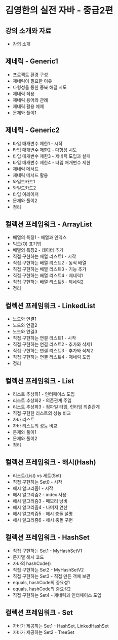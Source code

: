 # 김영한의 실전 자바 - 중급2편

## 강의 소개와 자료

- 강의 소개

## 제네릭 - Generic1

- 프로젝트 환경 구성
- 제네릭이 필요한 이유
- 다형성을 통한 중복 해결 시도
- 제네릭 적용
- 제네릭 용어와 관례
- 제네릭 활용 예제
- 문제와 풀이1

## 제네릭 - Generic2

- 타입 매개변수 제한1 - 시작
- 타입 매개변수 제한2 - 다형성 시도
- 타입 매개변수 제한3 - 제네릭 도입과 실패
- 타입 매개변수 제한4 - 타입 매개변수 제한
- 제네릭 메서드
- 제네릭 메서드 활용
- 와일드카드1
- 와일드카드2
- 타입 이레이저
- 문제와 풀이2
- 정리

## 컬렉션 프레임워크 - ArrayList

- 배열의 특징1 - 배열과 인덱스
- 빅오(O) 표기법
- 배열의 특징2 - 데이터 추가
- 직접 구현하는 배열 리스트1 - 시작
- 직접 구현하는 배열 리스트2 - 동적 배열
- 직접 구현하는 배열 리스트3 - 기능 추가
- 직접 구현하는 배열 리스트4 - 제네릭1
- 직접 구현하는 배열 리스트5 - 제네릭2
- 정리

## 컬렉션 프레임워크 - LinkedList

- 노드와 연결1
- 노드와 연결2
- 노드와 연결3
- 직접 구현하는 연결 리스트1 - 시작
- 직접 구현하는 연결 리스트2 - 추가와 삭제1
- 직접 구현하는 연결 리스트3 - 추가와 삭제2
- 직접 구현하는 연결 리스트4 - 제네릭 도입
- 정리

## 컬렉션 프레임워크 - List

- 리스트 추상화1 - 인터페이스 도입
- 리스트 추상화2 - 의존관계 주입
- 리스트 추상화3 - 컴파일 타임, 런타임 의존관계
- 직접 구현한 리스트의 성능 비교
- 자바 리스트
- 자바 리스트의 성능 비교
- 문제와 풀이1
- 문제와 풀이2
- 정리

## 컬렉션 프레임워크 - 해시(Hash)

- 리스트(List) vs 세트(Set)
- 직접 구현하는 Set0 - 시작
- 해시 알고리즘1 - 시작
- 해시 알고리즘2 - index 사용
- 해시 알고리즘3 - 메모리 낭비
- 해시 알고리즘4 - 나머지 연산
- 해시 알고리즘5 - 해시 충돌 설명
- 해시 알고리즘6 - 해시 충돌 구현

## 컬렉션 프레임워크 - HashSet

- 직접 구현하는 Set1 - MyHashSetV1
- 문자열 해시 코드
- 자바의 hashCode()
- 직접 구현하는 Set2 - MyHashSetV2
- 직접 구현하는 Set3 - 직접 만든 객체 보관
- equals, hashCode의 중요성1
- equals, hashCode의 중요성2
- 직접 구현하는 Set4 - 제네릭과 인터페이스 도입

## 컬렉션 프레임워크 - Set

- 자바가 제공하는 Set1 - HashSet, LinkedHashSet
- 자바가 제공하는 Set2 - TreeSet